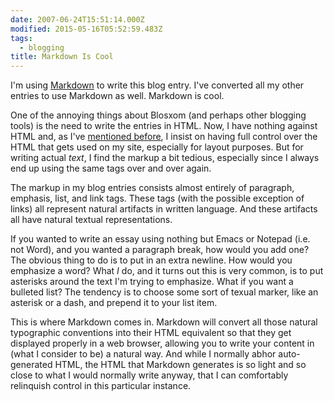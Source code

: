 ```yaml
---
date: 2007-06-24T15:51:14.000Z
modified: 2015-05-16T05:52:59.483Z
tags:
  - blogging
title: Markdown Is Cool
---
```


I'm using [Markdown][1] to write this blog entry. I've converted all my
other entries to use Markdown as well. Markdown is cool.

One of the annoying things about Blosxom (and perhaps other blogging tools)
is the need to write the entries in HTML. Now, I have nothing against HTML
and, as I've [mentioned before][2], I insist on having full control over the
HTML that gets used on my site, especially for layout purposes. But for
writing actual *text*, I find the markup a bit tedious, especially since I
always end up using the same tags over and over again.

The markup in my blog entries consists almost entirely of paragraph,
emphasis, list, and link tags. These tags (with the possible exception
of links) all represent natural artifacts in written language. And
these artifacts all have natural textual representations.

If you wanted to write an essay using nothing but Emacs or Notepad
(i.e. not Word), and you wanted a paragraph break, how would you add
one? The obvious thing to do is to put in an extra newline. How would
you emphasize a word? What *I* do, and it turns out this is very
common, is to put asterisks around the text I'm trying to
emphasize. What if you want a bulleted list? The tendency is to choose
some sort of texual marker, like an asterisk or a dash, and prepend it
to your list item.

This is where Markdown comes in. Markdown will convert all those
natural typographic conventions into their HTML equivalent so that
they get displayed properly in a web browser, allowing you to write
your content in (what I consider to be) a natural way. And while I
normally abhor auto-generated HTML, the HTML that Markdown generates
is so light and so close to what I would normally write anyway, that I
can comfortably relinquish control in this particular instance.

[1]: http://daringfireball.net/projects/markdown/
[2]: /design-notes
